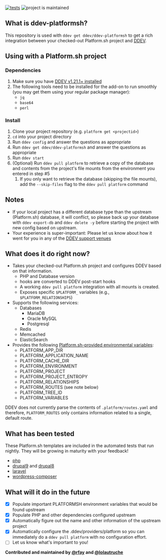 [![tests](https://github.com/ddev/ddev-platformsh/actions/workflows/tests.yml/badge.svg)](https://github.com/ddev/ddev-platformsh/actions/workflows/tests.yml) ![project is maintained](https://img.shields.io/maintenance/yes/2024.svg)

## What is ddev-platformsh?

This repository is used with `ddev get ddev/ddev-platformsh` to get a rich integration between your checked-out Platform.sh project and [DDEV](https://github.com/ddev/ddev).

## Using with a Platform.sh project
### Dependencies
1. Make sure you have [DDEV v1.21.1+ installed](https://ddev.readthedocs.io/en/latest/users/install/ddev-installation/)
2. The following tools need to be installed for the add-on to run smoothly (you may get them using your regular package manager):
   * `jq`
   * `base64`
   * `perl`

### Install
1. Clone your project repository (e.g. `platform get <projectid>`)
2. `cd` into your project directory
3. Run `ddev config` and answer the questions as appropriate
4. Run `ddev get ddev/ddev-platformsh` and answer the questions as appropriate
5. Run `ddev start`
6. (Optional) Run `ddev pull platform` to retrieve a copy of the database and contents from the project's file mounts from the environment you entered in step #5
   1. If you only want to retrieve the database (skipping the file mounts), add the `--skip-files` flag to the `ddev pull platform` command

## Notes

* If your local project has a different database type than the upstream (Platform.sh) database, it will conflict, so please back up your database with `ddev export-db` and `ddev delete -y` before starting the project with new config based on upstream.
* Your experience is super-important: Please let us know about how it went for you in any of the [DDEV support venues](https://ddev.readthedocs.io/en/latest/#support-and-user-contributed-documentation)

## What does it do right now?

* Takes your checked-out Platform.sh project and configures DDEV based on that information.
    * PHP and Database version
    * hooks are converted to DDEV post-start hooks
    * A working `ddev pull platform` integration with all mounts is created.
    * Exposes specific `$PLATFORM_` variables (e.g., `$PLATFORM_RELATIONSHIPS`)
* Supports the following services:
    * Databases
      * MariaDB
      * Oracle MySQL
      * Postgresql
    * Redis
    * Memcached
    * ElasticSearch
* Provides the following [Platform.sh-provided environmental variables](https://docs.platform.sh/development/variables/use-variables.html#use-platformsh-provided-variables): 
  * PLATFORM_APP_DIR
  * PLATFORM_APPLICATION_NAME
  * PLATFORM_CACHE_DIR
  * PLATFORM_ENVIRONMENT
  * PLATFORM_PROJECT
  * PLATFORM_PROJECT_ENTROPY
  * PLATFORM_RELATIONSHIPS
  * PLATFORM_ROUTES (see note below)
  * PLATFORM_TREE_ID
  * PLATFORM_VARIABLES

DDEV does not currently parse the contents of `.platform/routes.yaml` and therefore, `PLATFORM_ROUTES` only contains information related to a single, default route.

## What has been tested

These Platform.sh templates are included in the automated tests that run nightly. They will be growing in maturity with your feedback!

* [php](https://github.com/platformsh-templates/php)
* [drupal9](https://github.com/platformsh-templates/drupal9) and [drupal8](https://github.com/platformsh-templates/drupal8)
* [laravel](https://github.com/platformsh-templates/laravel)
* [wordpress-composer](https://github.com/platformsh-templates/wordpress-composer)

## What will it do in the future

- [x] Populate important PLATFORMSH environment variables that would be found upstream
- [x] Populate PHP and other dependencies configured upstream
- [x] Automatically figure out the name and other information of the upstream project
- [x] Automatically configure the .ddev/providers/platform so you can immediately do a `ddev pull platform` with no configuration effort.
- [ ] Let us know what's important to you!

**Contributed and maintained by [@rfay](https://github.com/rfay) and [@lolautruche](https://github.com/lolautruche)**


